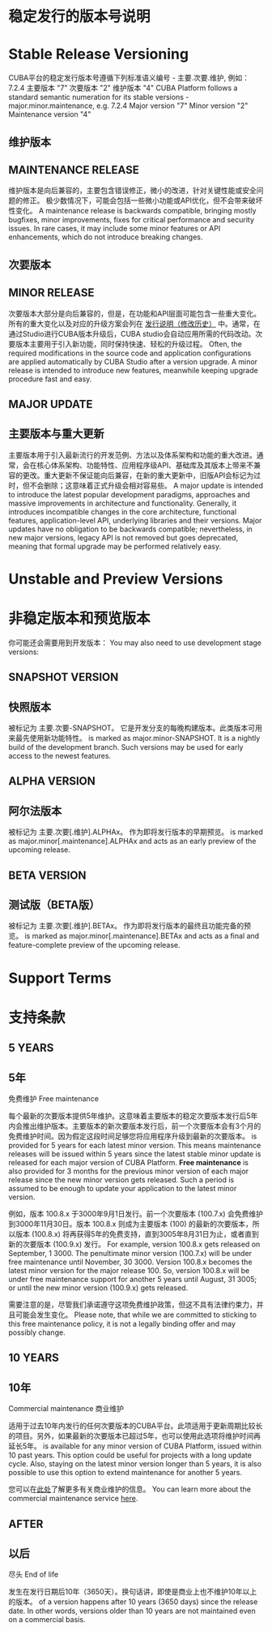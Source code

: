 # 稳定发行的版本号说明
# Stable Release Versioning
CUBA平台的稳定发行版本号遵循下列标准语义编号 - 主要.次要.维护, 例如： 7.2.4
主要版本 "7"
次要版本 "2"
维护版本 "4"
CUBA Platform follows a standard semantic numeration for its stable versions - major.minor.maintenance, e.g. 7.2.4
Major version "7"
Minor version "2"
Maintenance version "4"

## 维护版本
## MAINTENANCE RELEASE
维护版本是向后兼容的，主要包含错误修正，微小的改进，针对关键性能或安全问题的修正。 极少数情况下，可能会包括一些微小功能或API优化，但不会带来破坏性变化。
A maintenance release is backwards compatible, bringing mostly bugfixes, minor improvements, fixes for critical performance and security issues. In rare cases, it may include some minor features or API enhancements, which do not introduce breaking changes.

## 次要版本
## MINOR RELEASE
次要版本大部分是向后兼容的，但是，在功能和API层面可能包含一些重大变化。所有的重大变化以及对应的升级方案会列在 [发行说明（修改历史）](https://www.cuba-platform.cn/download/previous-platform/) 中。通常，在通过Studio进行CUBA版本升级后，CUBA studio会自动应用所需的代码改动。次要版本主要用于引入新功能，同时保持快速、轻松的升级过程。
Often, the required modifications in the source code and application configurations are applied automatically by CUBA Studio after a version upgrade. A minor release is intended to introduce new features, meanwhile keeping upgrade procedure fast and easy.

## MAJOR UPDATE
## 主要版本与重大更新
主要版本用于引入最新流行的开发范例、方法以及体系架构和功能的重大改进。通常，会在核心体系架构、功能特性、应用程序级API、基础库及其版本上带来不兼容的更改。重大更新不保证能向后兼容，在新的重大更新中，旧版API会标记为过时，但不会删除；这意味着正式升级会相对容易些。
A major update is intended to introduce the latest popular development paradigms, approaches and massive improvements in architecture and functionality. Generally, it introduces incompatible changes in the core architecture, functional features, application-level API, underlying libraries and their versions. Major updates have no obligation to be backwards compatible; nevertheless, in new major versions, legacy API is not removed but goes deprecated, meaning that formal upgrade may be performed relatively easy.

# Unstable and Preview Versions
# 非稳定版本和预览版本
你可能还会需要用到开发版本：
You may also need to use development stage versions:

## SNAPSHOT VERSION
## 快照版本
被标记为
主要.次要-SNAPSHOT。
它是开发分支的每晚构建版本。此类版本可用来最先使用新功能特性。
is marked as
major.minor-SNAPSHOT.
It is a nightly build of the development branch. Such versions may be used for early access to the newest features.

## ALPHA VERSION
## 阿尔法版本
被标记为
主要.次要[.维护].ALPHAx。
作为即将发行版本的早期预览。
is marked as
major.minor[.maintenance].ALPHAx
and acts as an early preview of the upcoming release.

## BETA VERSION
## 测试版（BETA版）
被标记为
主要.次要[.维护].BETAx。
作为即将发行版本的最终且功能完备的预览。
is marked as
major.minor[.maintenance].BETAx
and acts as a final and feature-complete preview of the upcoming release.

# Support Terms
# 支持条款

## 5 YEARS
## 5年
免费维护
Free maintenance

每个最新的次要版本提供5年维护。这意味着主要版本的稳定次要版本发行后5年内会推出维护版本。主要版本的新次要版本发行后，前一个次要版本会有3个月的免费维护时间。因为假定这段时间足够您将应用程序升级到最新的次要版本。
is provided for 5 years for each latest minor version. This means maintenance releases will be issued within 5 years since the latest stable minor update is released for each major version of CUBA Platform. **Free maintenance** is also provided for 3 months for the previous minor version of each major release since the new minor version gets released. Such a period is assumed to be enough to update your application to the latest minor version.

例如，版本 100.8.x 于3000年9月1日发行。前一个次要版本 (100.7.x) 会免费维护到3000年11月30日。版本 100.8.x 则成为主要版本 (100) 的最新的次要版本，所以版本 (100.8.x) 将再获得5年的免费支持，直到3005年8月31日为止，或者直到新的次要版本 (100.9.x) 发行。
For example, version 100.8.x gets released on September, 1 3000. The penultimate minor version (100.7.x) will be under free maintenance until November, 30 3000. Version 100.8.x becomes the latest minor version for the major release 100. So, version 100.8.x will be under free maintenance support for another 5 years until August, 31 3005; or until the new minor version (100.9.x) gets released.

需要注意的是，尽管我们承诺遵守这项免费维护政策，但这不具有法律约束力，并且可能会发生变化。
Please note, that while we are committed to sticking to this free maintenance policy, it is not a legally binding offer and may possibly change.

## 10 YEARS
## 10年

Commercial maintenance
商业维护

适用于过去10年内发行的任何次要版本的CUBA平台。此项适用于更新周期比较长的项目。另外，如果最新的次要版本已超过5年，也可以使用此选项将维护时间再延长5年。
is available for any minor version of CUBA Platform, issued within 10 past years. This option could be useful for projects with a long update cycle. Also, staying on the latest minor version longer than 5 years, it is also possible to use this option to extend maintenance for another 5 years.

您可以在[此处](https://www.haulmont.com/services/cuba-platform-services/support/)了解更多有关商业维护的信息。
You can learn more about the commercial maintenance service [here](https://www.haulmont.com/services/cuba-platform-services/support/).

## AFTER
## 以后

尽头
End of life

发生在发行日期后10年（3650天）。换句话讲，即使是商业上也不维护10年以上的版本。
of a version happens after 10 years (3650 days) since the release date. In other words, versions older than 10 years are not maintained even on a commercial basis.